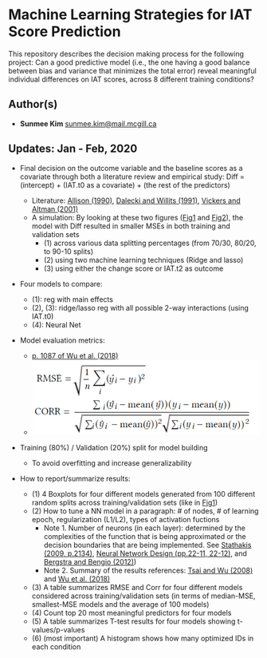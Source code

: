 Machine Learning Strategies for IAT Score Prediction
====================================================

This repository describes the decision making process for the following project:
Can a good predictive model (i.e., the one having a good balance between bias and variance that minimizes the total error) reveal meaningful individual differences on IAT scores, across 8 different training conditions?

Author(s)
-------
- **Sunmee Kim** <sunmee.kim@mail.mcgill.ca>

Updates: Jan - Feb, 2020
----------
- Final decision on the outcome variable and the baseline scores as a covariate through both a literature review and empirical study: Diff = (intercept) + (IAT.t0 as a covariate) + (the rest of the predictors)
  - Literature: [Allison (1990)](https://www.jstor.org/stable/271083?seq=1#metadata_info_tab_contents), [Dalecki and Willits (1991)](https://www.tandfonline.com/doi/abs/10.1080/02732173.1991.9981960), [Vickers and Altman (2001)](https://www.ncbi.nlm.nih.gov/pmc/articles/PMC1121605/)
  - A simulation: By looking at these two figures ([Fig1](https://github.com/QuantMM/MLforIAT/blob/master/Diff.png) and [Fig2](https://github.com/QuantMM/MLforIAT/blob/master/IATt2.png)), the model with Diff resulted in smaller MSEs in both training and validation sets
    - (1) across various data splitting percentages (from 70/30, 80/20, to 90-10 splits)
    - (2) using two machine learning techniques (Ridge and lasso)
    - (3) using either the change score or IAT.t2 as outcome
    
- Four models to compare:
  - (1): reg with main effects
  - (2), (3): ridge/lasso reg with all possible 2-way interactions (using IAT.t0)
  - (4): Neural Net

- Model evaluation metrics:
  - [p. 1087 of Wu et al. (2018)](https://dl.acm.org/doi/abs/10.1145/3209978.3210077)
  - ![RMSE and Corr](https://github.com/QuantMM/MLforIAT/blob/master/evaluation_metrics.PNG)

- Training (80%) / Validation (20%) split for model building
  - To avoid overfitting and increase generalizability

- How to report/summarize results:
  - (1) 4 Boxplots for four different models generated from 100 different random splits across training/validation sets (like in [Fig1](https://github.com/QuantMM/MLforIAT/blob/master/Diff.png))
  - (2) How to tune a NN model in a paragraph: # of nodes, # of learning epoch, regularization (L1/L2), types of activation fuctions
      - Note 1. Number of neurons (in each layer): determined by the complexities of the function that is being approximated or the decision boundaries that are being implemented. See [Stathakis (2009, p.2134)](https://www.tandfonline.com/doi/full/10.1080/01431160802549278), [Neural Network Design (pp.22-11, 22-12)](http://hagan.okstate.edu/NNDesign.pdf), and [Bergstra and Bengio (2012)](http://www.jmlr.org/papers/volume13/bergstra12a/bergstra12a.pdf))
      - Note 2. Summary of the results references: [Tsai and Wu (2008)](https://www.sciencedirect.com/science/article/pii/S0957417407001558) and [Wu et al. (2018)](https://dl.acm.org/doi/abs/10.1145/3209978.3210077)
  - (3) A table summarizes RMSE and Corr for four different models considered across training/validation sets (in terms of median-MSE, smallest-MSE models and the average of 100 models)
  - (4) Count top 20 most meaningful predictors for four models
  - (5) A table summarizes T-test results for four models showing t-values/p-values
  - (6) (most important) A histogram shows how many optimized IDs in each condition
